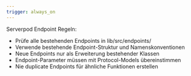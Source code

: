 ```yaml
---
trigger: always_on
---
```


Serverpod Endpoint Regeln:
- Prüfe alle bestehenden Endpoints in lib/src/endpoints/
- Verwende bestehende Endpoint-Struktur und Namenskonventionen
- Neue Endpoints nur als Erweiterung bestehender Klassen
- Endpoint-Parameter müssen mit Protocol-Models übereinstimmen
- Nie duplicate Endpoints für ähnliche Funktionen erstellen